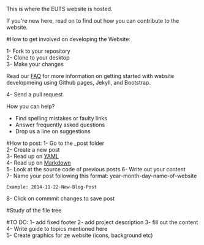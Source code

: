 This is where the EUTS website is hosted.

If you're new here, read on to find out how you can contribute to the website. 

#How to get involved on developing the Website:

1- Fork to your repository <br>
2- Clone to your desktop <br>
3- Make your changes <br>

Read our [FAQ](http://euts.github.io/FAQ/) for more information on getting started with website developmeing using Github pages, Jekyll, and Bootstrap. <br>

4- Send a pull request

How you can help?
- Find spelling mistakes or faulty links
- Answer frequently asked questions
- Drop us a line on suggestions



#How to post:
1- Go to the _post folder <br>
2- Create a new post <br>
3- Read up on [YAML](https://en.wikipedia.org/wiki/YAML) <br>
4- Read up on [Markdown](http://en.wikipedia.org/wiki/Markdown) <br>
5- Look at the source code of previous posts
6- Write out your content <br>
7- Name your post following this format: year-month-day-name-of-website <br>
```
Example: 2014-11-22-New-Blog-Post
```
8- Click on commmit changes to save post <br>

#Study of the file tree

#TO DO:
1- add fixed footer
2- add project description
3- fill out the content
4- Write guide to topics mentioned here        
5- Create graphics for ze website (icons, background etc)

